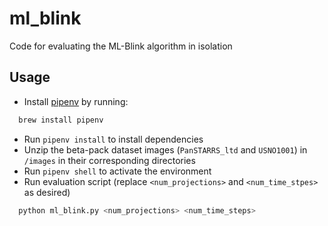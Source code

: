 # ml_blink

Code for evaluating the ML-Blink algorithm in isolation

## Usage
  - Install [pipenv](https://docs.pipenv.org/en/latest/) by running:
``` bash
  brew install pipenv
```
  - Run `pipenv install` to install dependencies
  - Unzip the beta-pack dataset images (`PanSTARRS_ltd` and `USNO1001`) in `/images` in their corresponding directories
  - Run `pipenv shell` to activate the environment
  - Run evaluation script (replace `<num_projections>` and `<num_time_stpes>` as desired)
``` bash
  python ml_blink.py <num_projections> <num_time_steps>
```
